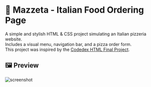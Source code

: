 # 🍕 Mazzeta - Italian Food Ordering Page

A simple and stylish HTML & CSS project simulating an Italian pizzeria website.  
Includes a visual menu, navigation bar, and a pizza order form.  
This project was inspired by the [Codedex HTML Final Project](https://www.codedex.io/html/final-project).

## 🖼 Preview

![screenshot](https://user-images.githubusercontent.com/your-screenshot-url.png) 
